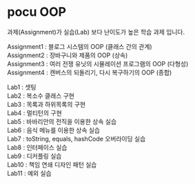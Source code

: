# pocu OOP
   
과제(Assignment)가 실습(Lab) 보다 난이도가 높은 학습 과제 입니다.   
   
Assignment1 : 블로그 시스템의 OOP (클래스 간의 관계)   
Assignment2 : 장바구니와 제품의 OOP (상속)   
Assignment3 : 여러 전쟁 유닛의 시뮬레이션 프로그램의 OOP (다형성)   
Assignment4 : 캔버스의 되돌리기, 다시 복구하기의 OOP (종합)   
   
Lab1 : 셋팅   
Lab2 : 복소수 클래스 구현   
Lab3 : 목록과 하위목록의 구현   
Lab4 : 멀티턴의 구현   
Lab5 : 바바리안의 전직을 이용한 상속 실습   
Lab6 : 음식 메뉴를 이용한 상속 실습   
Lab7 : toString, equals, hashCode 오버라이딩 실습   
Lab8 : 인터페이스 실습   
Lab9 : 디커플링 실습   
Lab10 : 책임 연쇄 디자인 패턴 실습   
Lab11 : 예외 실습   
